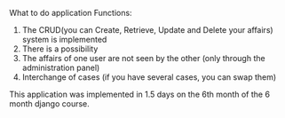 What to do application Functions:
1. The CRUD(you can Create, Retrieve, Update and Delete your affairs)
system is implemented
2. There is a possibility
3. The affairs of one user are not seen by the other
(only through the administration panel)
4. Interchange of cases
(if you have several cases, you can swap them)

This application was implemented in 1.5 days
on the 6th month of the 6 month django course.